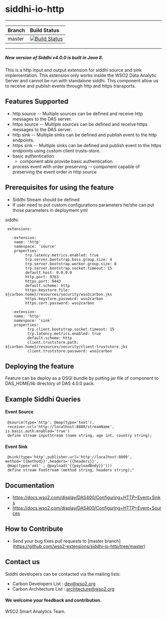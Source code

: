 ﻿siddhi-io-http
======================================
---
|  Branch | Build Status |
| :------ |:------------ | 
| master  | [![Build Status](https://wso2.org/jenkins/view/All%20Builds/job/siddhi/job/siddhi-io-http/badge/icon)](https://wso2.org/jenkins/view/All%20Builds/job/siddhi/job/siddhi-io-http/) |
---
##### New version of Siddhi v4.0.0 is built in Java 8.

This is a http input and output extension for siddhi source and sink implementation. This extension only works inside 
the WSO2 Data Analytic Server and cannot be run with standalone siddhi.
This component allow us to receive and publish events through http and https transports.

Features Supported
------------------
 - http source
   -- Multiple sources can be defined and receive http messages to the DAS server.
 - https source
   -- Multiple sources can be defined and receive https messages to the DAS server.
 - http sink 
   -- Multiple sinks can be defined and publish event to the http endpoints.
 - https sink 
   -- Multiple sinks can be defined and publish event to the https endpoints using custom client trusts-store.
 - basic authentication
   - component able provide basic authentication.
 - process event with order preserving
   -- component capable of preserving the event order in http source
     
Prerequisites for using the feature
------------------
 - Siddhi Stream should be defined
 - If user need to put custom configurations parameters he/she can put those parameters in deployment yml
 
  siddhi:
  
     extensions:
     
       -extension:
        name: 'http'
        namespace: 'source'
        properties:
             trp.latency.metrics.enabled: true
             trp.server.bootstrap.boss.group.size: 4
             trp.server.bootstrap.worker.group.size: 8
             trp.server.bootstrap.socket.timeout: 15
             default.host: 0.0.0.0
             http.port: 9763
             https.port: 9443
             default.scheme: http
             https.keystore.file: ${carbon.home}/resources/security/wso2carbon.jks
             https.keystore.password: wso2carbon
             https.cert.password: wso2carbon
          
       -extension:
        name: 'http'
        namespace: 'sink'
        properties:
              trp.client.bootstrap.socket.timeout: 15
              trp.latency.metrics.enabled: true
              default.scheme: http
              client.truststore.path: ${carbon.home}/resources/security/client-truststore.jks
              client.truststore.password: wso2carbon

 
Deploying the feature
------------------
 Feature can be deploy as a OSGI bundle by putting jar file of component to DAS_HOME/lib directory of DAS 4.0.0 pack. 
 
Example Siddhi Queries
------------------ 
#### Event Source
 
     @source(type='http', @map(type='text'),
     receiver.url='http://localhost:8080/streamName', is.basic.auth.enabled='true')
     define stream inputStream (name string, age int, country string);

#### Event Sink
 
     @sink(type='http',publisher.url='http://localhost:8009', method='{{method}}',headers='{{headers}}', 
     @map(type='xml' , @payload('{{payloadBody}}')))
     define stream FooStream (method string, headers string);"

Documentation 
------------------
  * https://docs.wso2.com/display/DAS400/Configuring+HTTP+Event+Sinks
  * https://docs.wso2.com/display/DAS400/Configuring+HTTP+Event+Sources

How to Contribute
------------------
* Send your bug fixes pull requests to [master branch] (https://github.com/wso2-extensions/siddhi-io-http/tree/master) 

Contact us 
----------
Siddhi developers can be contacted via the mailing lists:
  * Carbon Developers List : dev@wso2.org
  * Carbon Architecture List : architecture@wso2.org

#### We welcome your feedback and contribution.

WSO2 Smart Analytics Team.
